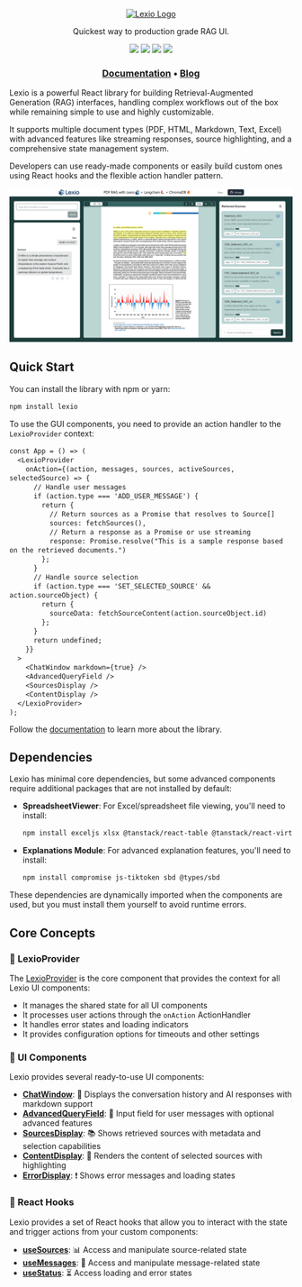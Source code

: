 <p align="center"><a href="https://renumics.com/lexio-ui"><img src="https://raw.githubusercontent.com/Renumics/lexio/main/lexio/src/stories/assets/lexio%20logo%20transparent.png" alt="Lexio Logo" height="80"/></a></p>

<p align="center">Quickest way to production grade RAG UI. </p>

<p align="center">
<a href="https://github.com/Renumics/lexio/blob/main/LICENSE"><img src="https://img.shields.io/github/license/renumics/lexio" height="20"/></a>
  <a href="README.md"><img src="https://img.shields.io/github/actions/workflow/status/Renumics/lexio/check.yml" height="20"/></a>
  <a href="https://www.npmjs.com/package/lexio"><img src="https://img.shields.io/npm/v/lexio" height="20"/></a>
  <a href="https://pypi.org/project/lexio/"><img src="https://img.shields.io/pypi/v/lexio" height="20"/></a>
</p>

<h3 align="center">
<a href="https://renumics.com/lexio-ui"><b>Documentation</b></a> &bull;
<a href="https://renumics.com/blog/"><b>Blog</b></a>
</h3>

Lexio is a powerful React library for building Retrieval-Augmented Generation (RAG) interfaces, handling complex workflows out of the box while remaining simple to use and highly customizable.

It supports multiple document types (PDF, HTML, Markdown, Text, Excel) with advanced features like streaming responses, source highlighting, and a comprehensive state management system.

Developers can use ready-made components or easily build custom ones using React hooks and the flexible action handler pattern.

![RAG UI Example](https://raw.githubusercontent.com/Renumics/lexio/main/lexio/src/assets/lexio_screenshot_el_nino.png)

## Quick Start

You can install the library with npm or yarn:

```bash
npm install lexio
```

To use the GUI components, you need to provide an action handler to the `LexioProvider` context:

```tsx
const App = () => (
  <LexioProvider
    onAction={(action, messages, sources, activeSources, selectedSource) => {
      // Handle user messages
      if (action.type === 'ADD_USER_MESSAGE') {
        return {
          // Return sources as a Promise that resolves to Source[]
          sources: fetchSources(),
          // Return a response as a Promise or use streaming
          response: Promise.resolve("This is a sample response based on the retrieved documents.")
        };
      }
      // Handle source selection
      if (action.type === 'SET_SELECTED_SOURCE' && action.sourceObject) {
        return {
          sourceData: fetchSourceContent(action.sourceObject.id)
        };
      }
      return undefined;
    }}
  >
    <ChatWindow markdown={true} />
    <AdvancedQueryField />
    <SourcesDisplay />
    <ContentDisplay />
  </LexioProvider>
);
```
Follow the [documentation](https://renumics.com/lexio/) to learn more about the library.


## Dependencies

Lexio has minimal core dependencies, but some advanced components require additional packages that are not installed by default:

- **SpreadsheetViewer**: For Excel/spreadsheet file viewing, you'll need to install:
  ```bash
  npm install exceljs xlsx @tanstack/react-table @tanstack/react-virtual
  ```

- **Explanations Module**: For advanced explanation features, you'll need to install:
  ```bash
  npm install compromise js-tiktoken sbd @types/sbd
  ```

These dependencies are dynamically imported when the components are used, but you must install them yourself to avoid runtime errors.


## Core Concepts

### 🔄 LexioProvider

The [LexioProvider](https://github.com/Renumics/lexio/blob/main/lexio/lib/components/LexioProvider/provider.tsx) is the core component that provides the context for all Lexio UI components:
- It manages the shared state for all UI components
- It processes user actions through the `onAction` ActionHandler
- It handles error states and loading indicators
- It provides configuration options for timeouts and other settings

### 🧩 UI Components 

Lexio provides several ready-to-use UI components:

- **[ChatWindow](https://github.com/Renumics/lexio/blob/main/lexio/lib/components/ChatWindow/ChatWindow.tsx)**: 💬 Displays the conversation history and AI responses with markdown support
- **[AdvancedQueryField](https://github.com/Renumics/lexio/blob/main/lexio/lib/components/AdvancedQueryField/AdvancedQueryField.tsx)**: 📝 Input field for user messages with optional advanced features
- **[SourcesDisplay](https://github.com/Renumics/lexio/blob/main/lexio/lib/components/SourcesDisplay/SourcesDisplay.tsx)**: 📚 Shows retrieved sources with metadata and selection capabilities
- **[ContentDisplay](https://github.com/Renumics/lexio/blob/main/lexio/lib/components/ContentDisplay/ContentDisplay.tsx)**: 📄 Renders the content of selected sources with highlighting
- **[ErrorDisplay](https://github.com/Renumics/lexio/blob/main/lexio/blob/main/lexio/lib/components/ErrorDisplay/ErrorDisplay.tsx)**: ❗ Shows error messages and loading states
### 🔗 React Hooks

Lexio provides a set of React hooks that allow you to interact with the state and trigger actions from your custom components:

- **[useSources](https://github.com/Renumics/lexio/blob/main/lexio/lib/hooks/hooks.ts)**: 📊 Access and manipulate source-related state
- **[useMessages](https://github.com/Renumics/lexio/blob/main/lexio/lib/hooks/hooks.ts)**: 💌 Access and manipulate message-related state
- **[useStatus](https://github.com/Renumics/lexio/blob/main/lexio/lib/hooks/hooks.ts)**: ⏳ Access loading and error states
